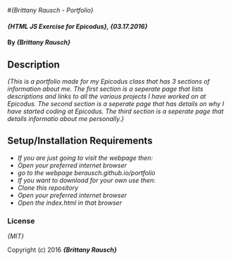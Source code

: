 #_{Brittany Rausch - Portfolio}_

#### _{HTML JS Exercise for Epicodus}, {03.17.2016}_

#### By _**{Brittany Rausch}**_

## Description

_{This is a portfolio made for my Epicodus class that has 3 sections of information about me. The first section is a seperate page that lists descriptions 
and links to all the various projects I have worked on at Epicodus. The second section is a seperate page that has details on why
I have started coding at Epicodus. The third section is a seperate page that details informatio about me personally.}_

## Setup/Installation Requirements

* _If you are just going to visit the webpage then:_
* _Open your preferred internet browser_
* _go to the webpage berausch.github.io/portfolio_
* _If you want to download for your own use then:_
* _Clone this repository_
* _Open your preferred internet browser_
* _Open the index.html in that browser_

### License

*{MIT}*

Copyright (c) 2016 **_{Brittany Rausch}_**
